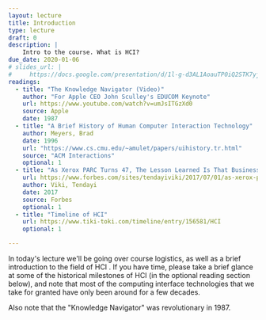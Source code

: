 ```yaml
---
layout: lecture
title: Introduction
type: lecture
draft: 0
description: |
    Intro to the course. What is HCI?
due_date: 2020-01-06
# slides_url: | 
#     https://docs.google.com/presentation/d/1l-g-d3AL1AoauTP0iQ2STK7yjL4YSpBGgUNI1N97agg/edit?usp=sharing
readings:
  - title: "The Knowledge Navigator (Video)"
    author: "For Apple CEO John Sculley's EDUCOM Keynote"
    url: https://www.youtube.com/watch?v=umJsITGzXd0
    source: Apple
    date: 1987
  - title: "A Brief History of Human Computer Interaction Technology"
    author: Meyers, Brad
    date: 1996
    url: "https://www.cs.cmu.edu/~amulet/papers/uihistory.tr.html"
    source: "ACM Interactions"
    optional: 1
  - title: "As Xerox PARC Turns 47, The Lesson Learned Is That Business Models Matter"
    url: https://www.forbes.com/sites/tendayiviki/2017/07/01/as-xerox-parc-turns-forty-seven-the-lesson-learned-is-that-business-models-matter/#5a5f92867548
    author: Viki, Tendayi
    date: 2017
    source: Forbes
    optional: 1
  - title: "Timeline of HCI"
    url: https://www.tiki-toki.com/timeline/entry/156581/HCI
    optional: 1

---
```


In today's lecture we'll be going over course logistics, as well as a brief introduction to the field of HCI . If you have time, please take a brief glance at some of the historical milestones of HCI (in the optional reading section below), and note that most of the computing interface technologies that we take for granted have only been around for a few decades. 

Also note that the "Knowledge Navigator" was revolutionary in 1987.